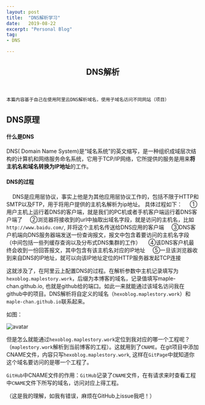 ```yaml
---
layout: post
title:  "DNS解析学习"
date:   2019-08-22
excerpt: "Personal Blog"
tag:
- DNS

---
```




<center><H2><b> DNS解析 </b></H2></center><br>

```
本篇内容基于自己在使用阿里云DNS解析域名，使用子域名访问不同网站（项目）
```

## DNS原理

#### 什么是DNS

DNS( Domain Name System)是“域名系统”的英文缩写，是一种组织成域层次结构的计算机和网络服务命名系统，它用于TCP/IP网络，它所提供的服务是用来**将主机名和域名转换为IP地址**的工作。



#### DNS的过程

&nbsp;&nbsp;&nbsp;&nbsp;DNS是应用层协议，事实上他是为其他应用层协议工作的，包括不限于HTTP和SMTP以及FTP，用于将用户提供的主机名解析为ip地址。
具体过程如下：
&nbsp;&nbsp;&nbsp;&nbsp;①用户主机上运行着DNS的客户端，就是我们的PC机或者手机客户端运行着DNS客户端了
&nbsp;&nbsp;&nbsp;&nbsp;②浏览器将接收到的url中抽取出域名字段，就是访问的主机名，比如`http://www.baidu.com/`, 并将这个主机名传送给DNS应用的客户端
&nbsp;&nbsp;&nbsp;&nbsp;③DNS客户机端向DNS服务器端发送一份查询报文，报文中包含着要访问的主机名字段（中间包括一些列缓存查询以及分布式DNS集群的工作）
&nbsp;&nbsp;&nbsp;&nbsp;④该DNS客户机最终会收到一份回答报文，其中包含有该主机名对应的IP地址
&nbsp;&nbsp;&nbsp;&nbsp;⑤一旦该浏览器收到来自DNS的IP地址，就可以向该IP地址定位的HTTP服务器发起TCP连接



这就涉及了，在阿里云上配置DNS的过程。在解析参数中主机记录填写为`hexoblog.maplestory.work`，后缀为本博客的域名，记录值填写maple-chan.github.io, 也就是github给的端口。如此一来就能通过该域名访问我在github中的项目。DNS解析将自定义的域名（`hexoblog.maplestory.work`）和`maple-chan.github.io`联系起来。

如图：

![avatar](https://blog.maplestory.work/images/post_image/AliyunDNSConfig.png)



但是怎么就能通过`hexoblog.maplestory.work`定位到我对应的哪一个工程呢？（`maplestory.work`解析到当前博客的工程）。这就用到了`CNAME`。在git项目中添加CNAME文件，内容只写`hexoblog.maplestory.work`, 这样在`GitPage`中就知道你这个域名要访问的是哪一个工程了。

`GitHub`中CNAME文件的作用：`GitHub`记录了`CNAME`文件，在有请求来时查看工程中`CNAME`文件下所写的域名，访问对应上得工程。

（这是我的理解，如我有错误，麻烦在GitHub上issue我吧！）